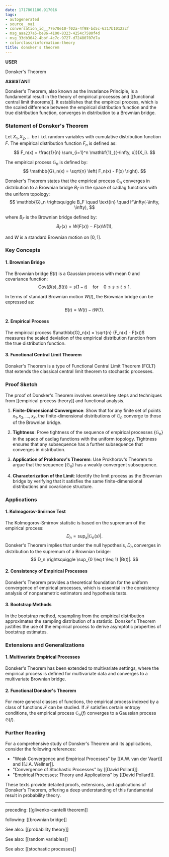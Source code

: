 ```yaml
---
date: 1717801180.917016
tags:
- autogenerated
- source__oai
- conversation_id__77e70e10-f02a-4f98-bd5c-6217b10122cf
- msg_aaa237a5-be86-4100-8323-4254c7580f4d
- msg_33db3042-4bbf-4c7c-9727-d72480707d7a
- colorclass/information-theory
title: donsker's theorem
---
```


**USER**

Donsker's Theorem


**ASSISTANT**

Donsker's Theorem, also known as the Invariance Principle, is a fundamental result in the theory of empirical processes and [[functional central limit theorems]]. It establishes that the empirical process, which is the scaled difference between the empirical distribution function and the true distribution function, converges in distribution to a Brownian bridge.

### Statement of Donsker's Theorem

Let $X_1, X_2, \ldots$ be i.i.d. random variables with cumulative distribution function $F$. The empirical distribution function $F_n$ is defined as:
$$ F_n(x) = \frac{1}{n} \sum_{i=1}^n \mathbf{1}_{(-\infty, x]}(X_i). $$

The empirical process $\mathbb{G}_n$ is defined by:
$$ \mathbb{G}_n(x) = \sqrt{n} \left( F_n(x) - F(x) \right). $$

Donsker's Theorem states that the empirical process $\mathbb{G}_n$ converges in distribution to a Brownian bridge $B_F$ in the space of cadlag functions with the uniform topology:
$$ \mathbb{G}_n \rightsquiggle B_F \quad \text{in} \quad l^\infty(-\infty, \infty), $$

where $B_F$ is the Brownian bridge defined by:
$$ B_F(x) = W(F(x)) - F(x) W(1), $$

and $W$ is a standard Brownian motion on $[0,1]$.

### Key Concepts

#### 1. **Brownian Bridge**

The Brownian bridge $B(t)$ is a Gaussian process with mean 0 and covariance function:
$$ \text{Cov}(B(s), B(t)) = s(1 - t) \quad \text{for} \quad 0 \leq s \leq t \leq 1. $$

In terms of standard Brownian motion $W(t)$, the Brownian bridge can be expressed as:
$$ B(t) = W(t) - t W(1). $$

#### 2. **Empirical Process**

The empirical process $\mathbb{G}_n(x) = \sqrt{n} (F_n(x) - F(x))$ measures the scaled deviation of the empirical distribution function from the true distribution function.

#### 3. **Functional Central Limit Theorem**

Donsker's Theorem is a type of Functional Central Limit Theorem (FCLT) that extends the classical central limit theorem to stochastic processes.

### Proof Sketch

The proof of Donsker's Theorem involves several key steps and techniques from [[empirical process theory]] and functional analysis.

1. **Finite-Dimensional Convergence**:
   Show that for any finite set of points $x_1, x_2, \ldots, x_k$, the finite-dimensional distributions of $\mathbb{G}_n$ converge to those of the Brownian bridge.

2. **Tightness**:
   Prove tightness of the sequence of empirical processes $\{\mathbb{G}_n\}$ in the space of cadlag functions with the uniform topology. Tightness ensures that any subsequence has a further subsequence that converges in distribution.

3. **Application of Prokhorov's Theorem**:
   Use Prokhorov's Theorem to argue that the sequence $\{\mathbb{G}_n\}$ has a weakly convergent subsequence.

4. **Characterization of the Limit**:
   Identify the limit process as the Brownian bridge by verifying that it satisfies the same finite-dimensional distributions and covariance structure.

### Applications

#### 1. **Kolmogorov-Smirnov Test**

The Kolmogorov-Smirnov statistic is based on the supremum of the empirical process:
$$ D_n = \sup_x |\mathbb{G}_n(x)|. $$
Donsker's Theorem implies that under the null hypothesis, $D_n$ converges in distribution to the supremum of a Brownian bridge:
$$ D_n \rightsquiggle \sup_{0 \leq t \leq 1} |B(t)|. $$

#### 2. **Consistency of Empirical Processes**

Donsker's Theorem provides a theoretical foundation for the uniform convergence of empirical processes, which is essential in the consistency analysis of nonparametric estimators and hypothesis tests.

#### 3. **Bootstrap Methods**

In the bootstrap method, resampling from the empirical distribution approximates the sampling distribution of a statistic. Donsker's Theorem justifies the use of the empirical process to derive asymptotic properties of bootstrap estimates.

### Extensions and Generalizations

#### 1. **Multivariate Empirical Processes**

Donsker's Theorem has been extended to multivariate settings, where the empirical process is defined for multivariate data and converges to a multivariate Brownian bridge.

#### 2. **Functional Donsker's Theorem**

For more general classes of functions, the empirical process indexed by a class of functions $\mathcal{F}$ can be studied. If $\mathcal{F}$ satisfies certain entropy conditions, the empirical process $\mathbb{G}_n(f)$ converges to a Gaussian process $\mathbb{G}(f)$.

### Further Reading

For a comprehensive study of Donsker's Theorem and its applications, consider the following references:

- "Weak Convergence and Empirical Processes" by [[A.W. van der Vaart]] and [[J.A. Wellner]].
- "Convergence of Stochastic Processes" by [[David Pollard]].
- "Empirical Processes: Theory and Applications" by [[David Pollard]].

These texts provide detailed proofs, extensions, and applications of Donsker's Theorem, offering a deep understanding of this fundamental result in probability theory.


---

preceding: [[glivenko-cantelli theorem]]  


following: [[brownian bridge]]

See also: [[probability theory]]


See also: [[random variables]]


See also: [[stochastic processes]]